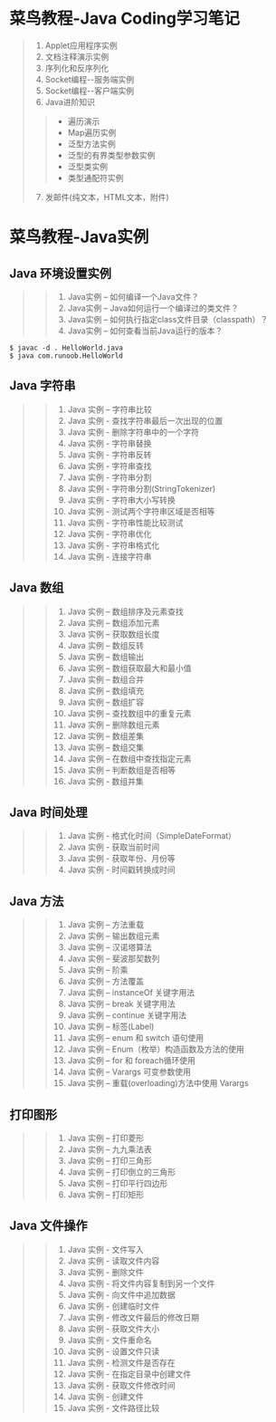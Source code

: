 # 菜鸟教程-Java Coding学习笔记 #

> 1. Applet应用程序实例
> 2. 文档注释演示实例
> 3. 序列化和反序列化
> 4. Socket编程--服务端实例
> 5. Socket编程--客户端实例
> 6. Java进阶知识
>> - 遍历演示
>> - Map遍历实例
>> - 泛型方法实例 
>> - 泛型的有界类型参数实例
>> - 泛型类实例
>> - 类型通配符实例
> 7. 发邮件(纯文本，HTML文本，附件)

# 菜鸟教程-Java实例 #

## Java 环境设置实例 ##
>> 1. Java实例 – 如何编译一个Java文件？
>> 2. Java实例 – Java如何运行一个编译过的类文件？
>> 3. Java实例 – 如何执行指定class文件目录（classpath）？
>> 4. Java实例 – 如何查看当前Java运行的版本？

```shell
$ javac -d . HelloWorld.java
$ java com.runoob.HelloWorld
```

## Java 字符串 ##
>> 1. Java 实例 – 字符串比较
>> 2. Java 实例 - 查找字符串最后一次出现的位置
>> 3. Java 实例 - 删除字符串中的一个字符
>> 4. Java 实例 - 字符串替换
>> 5. Java 实例 - 字符串反转
>> 6. Java 实例 - 字符串查找
>> 7. Java 实例 - 字符串分割
>> 8. Java 实例 - 字符串分割(StringTokenizer)
>> 9. Java 实例 - 字符串大小写转换
>> 10. Java 实例 - 测试两个字符串区域是否相等
>> 11. Java 实例 - 字符串性能比较测试
>> 12. Java 实例 - 字符串优化
>> 13. Java 实例 - 字符串格式化
>> 14. Java 实例 - 连接字符串

## Java 数组 ##
>> 1. Java 实例 – 数组排序及元素查找
>> 2. Java 实例 – 数组添加元素
>> 3. Java 实例 – 获取数组长度
>> 4. Java 实例 – 数组反转
>> 5. Java 实例 – 数组输出
>> 6. Java 实例 – 数组获取最大和最小值
>> 7. Java 实例 – 数组合并
>> 8. Java 实例 – 数组填充
>> 9. Java 实例 – 数组扩容
>> 10. Java 实例 – 查找数组中的重复元素
>> 11. Java 实例 – 删除数组元素
>> 12. Java 实例 – 数组差集
>> 13. Java 实例 – 数组交集
>> 14. Java 实例 – 在数组中查找指定元素
>> 15. Java 实例 – 判断数组是否相等
>> 16. Java 实例 - 数组并集

## Java 时间处理 ##
>> 1. Java 实例 - 格式化时间（SimpleDateFormat）
>> 2. Java 实例 - 获取当前时间
>> 3. Java 实例 - 获取年份、月份等
>> 4. Java 实例 - 时间戳转换成时间

## Java 方法 ##
>> 1. Java 实例 – 方法重载
>> 2. Java 实例 – 输出数组元素
>> 3. Java 实例 – 汉诺塔算法
>> 4. Java 实例 – 斐波那契数列
>> 5. Java 实例 – 阶乘
>> 6. Java 实例 – 方法覆盖
>> 7. Java 实例 – instanceOf 关键字用法
>> 8. Java 实例 – break 关键字用法
>> 9. Java 实例 – continue 关键字用法
>> 10. Java 实例 – 标签(Label)
>> 11. Java 实例 – enum 和 switch 语句使用
>> 12. Java 实例 – Enum（枚举）构造函数及方法的使用
>> 13. Java 实例 – for 和 foreach循环使用
>> 14. Java 实例 – Varargs 可变参数使用
>> 15. Java 实例 – 重载(overloading)方法中使用 Varargs

## 打印图形 ##
>> 1. Java 实例 – 打印菱形
>> 2. Java 实例 – 九九乘法表
>> 3. Java 实例 – 打印三角形
>> 4. Java 实例 – 打印倒立的三角形
>> 5. Java 实例 – 打印平行四边形
>> 6. Java 实例 – 打印矩形

## Java 文件操作 ##
>> 1. Java 实例 - 文件写入
>> 2. Java 实例 - 读取文件内容
>> 3. Java 实例 - 删除文件
>> 4. Java 实例 - 将文件内容复制到另一个文件
>> 5. Java 实例 - 向文件中追加数据
>> 6. Java 实例 - 创建临时文件
>> 7. Java 实例 - 修改文件最后的修改日期
>> 8. Java 实例 - 获取文件大小
>> 9. Java 实例 - 文件重命名
>> 10. Java 实例 - 设置文件只读
>> 11. Java 实例 - 检测文件是否存在
>> 12. Java 实例 - 在指定目录中创建文件
>> 13. Java 实例 - 获取文件修改时间
>> 14. Java 实例 - 创建文件
>> 15. Java 实例 - 文件路径比较
